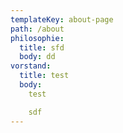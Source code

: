 ```yaml
---
templateKey: about-page
path: /about
philosophie:
  title: sfd
  body: dd
vorstand:
  title: test
  body:
    test

    sdf
---
```

